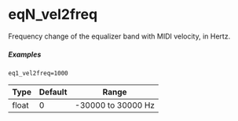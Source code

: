 ---
---
# eqN_vel2freq

Frequency change of the equalizer band with MIDI velocity, in Hertz.

##### Examples

```
eq1_vel2freq=1000
```

| Type  | Default | Range              |
| ---   | ---     | ---                |
| float | 0       | -30000 to 30000 Hz |
